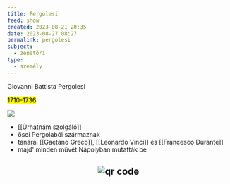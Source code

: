 ```yaml
---
title: Pergolesi
feed: show
created: 2023-08-21 20:35
date: 2023-08-27 08:27
permalink: pergolesi
subject:
  - zenetöri
type:
  - személy
---
```


Giovanni Battista Pergolesi

<mark>1710-1736</mark>

![](https://upload.wikimedia.org/wikipedia/commons/c/cc/Giovanni_Battista_Pergolesi.jpg)

- [[Úrhatnám szolgáló]]
- ősei Pergolaból származnak
- tanárai [[Gaetano Greco]], [[Leonardo Vinci]] és [[Francesco Durante]]
- majd' minden művét Nápolyban mutatták be





## <p style="text-align: center;"><img src="https://chart.googleapis.com/chart?cht=qr&chl=https://notes.andrasdenes.com/pergolesi&chs=180x180&choe=UTF-8&chld=L|2" alt="qr code"></p>

